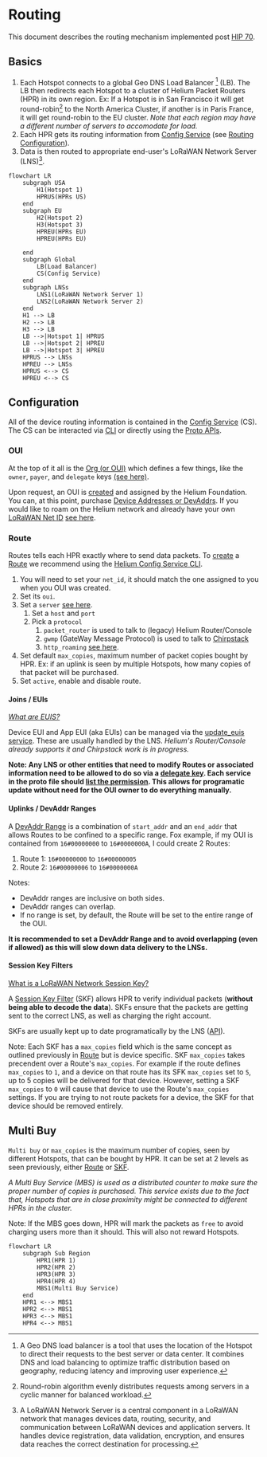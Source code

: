 # Routing

This document describes the routing mechanism implemented post [HIP 70](https://github.com/helium/HIP/blob/main/0070-scaling-helium.md).

## Basics

1. Each Hotspot connects to a global Geo DNS Load Balancer [^1] (LB). The LB then redirects each Hotspot to a cluster of Helium Packet Routers (HPR) in its own region. Ex: If a Hotspot is in San Francisco it will get round-robin[^2] to the North America Cluster, if another is in Paris France, it will get round-robin to the EU cluster. *Note that each region may have a different number of servers to accomodate for load.*
2. Each HPR gets its routing information from [Config Service](https://github.com/helium/oracles/tree/main/iot_config) (see [Routing Configuration](#routing-configuration)).
3. Data is then routed to appropriate end-user's LoRaWAN Network Server (LNS)[^3].

```mermaid
flowchart LR
    subgraph USA
        H1(Hotspot 1)
        HPRUS(HPRs US)
    end
    subgraph EU
        H2(Hotspot 2)
        H3(Hotspot 3)
        HPREU(HPRs EU)
        HPREU(HPRs EU)
        
    end
    subgraph Global
        LB(Load Balancer)
        CS(Config Service)
    end
    subgraph LNSs
        LNS1(LoRaWAN Network Server 1)
        LNS2(LoRaWAN Network Server 2)
    end
    H1 --> LB
    H2 --> LB
    H3 --> LB
    LB -->|Hotspot 1| HPRUS
    LB -->|Hotspot 2| HPREU
    LB -->|Hotspot 3| HPREU
    HPRUS --> LNSs
    HPREU --> LNSs
    HPRUS <--> CS
    HPREU <--> CS
```

## Configuration

All of the device routing information is contained in the [Config Service](https://github.com/helium/oracles/tree/main/iot_config) (CS). The CS can be interacted via [CLI](https://github.com/helium/helium-config-service-cli) or directly using the [Proto APIs](https://github.com/helium/proto/blob/master/src/service/iot_config.proto).

### OUI

At the top of it all is the [Org (or OUI)](https://github.com/helium/proto/blob/master/src/service/iot_config.proto#L46) which defines a few things, like the `owner`, `payer`, and `delegate` keys [(see here)](https://github.com/helium/proto/blob/master/src/service/iot_config.proto#L49-L53).

Upon request, an OUI is [created](https://github.com/helium/proto/blob/master/src/service/iot_config.proto#L651-L652) and assigned by the Helium Foundation. You can, at this point, purchase [Device Addresses or DevAddrs](https://github.com/helium/proto/blob/master/src/service/iot_config.proto#L27). If you would like to roam on the Helium network and already have your own [LoRaWAN Net ID](https://www.thethingsnetwork.org/docs/lorawan/prefix-assignments/) [see here](https://github.com/helium/proto/blob/master/src/service/iot_config.proto#L653-L654).

### Route

Routes tells each HPR exactly where to send data packets. To [create](https://github.com/helium/proto/blob/master/src/service/iot_config.proto#L673) a [Route](https://github.com/helium/proto/blob/master/src/service/iot_config.proto#L120) we recommend using the [Helium Config Service CLI](https://github.com/helium/helium-config-service-cli).

1. You will need to set your `net_id`, it should match the one assigned to you when you OUI was created.
2. Set its `oui`.
3. Set a `server` [see here](https://github.com/helium/proto/blob/master/src/service/iot_config.proto#L107).
    1. Set a `host` and `port`
    2. Pick a `protocol`
        1. `packet_router` is used to talk to (legacy) Helium Router/Console
        2. `gwmp` (GateWay Message Protocol) is used to talk to [Chirpstack](https://www.chirpstack.io/)
        3. `http_roaming` [see here](https://lora-alliance.org/wp-content/uploads/2022/01/TR010-1.0.0-LoRaWAN-Roaming-Hub.pdf).
4. Set default `max_copies`, maximum number of packet copies bought by HPR. Ex: if an uplink is seen by multiple Hotspots, how many copies of that packet will be purchased.
5. Set `active`, enable and disable route.

#### Joins / EUIs 

*[What are EUIS?](https://www.thethingsnetwork.org/docs/lorawan/addressing/)*

Device EUI and App EUI (aka EUIs) can be managed via the [update_euis service](https://github.com/helium/proto/blob/master/src/service/iot_config.proto#L686). These are usually handled by the LNS. *Helium's Router/Console already supports it and Chirpstack work is in progress.*

**Note: Any LNS or other entities that need to modify Routes or associated information need to be allowed to do so via a [delegate key](https://github.com/helium/proto/blob/master/src/service/iot_config.proto#L53). Each service in the proto file should [list the permission](https://github.com/helium/proto/blob/master/src/service/iot_config.proto#L641). This allows for programatic update without need for the OUI owner to do everything manually.**

#### Uplinks / DevAddr Ranges

A [DevAddr Range]([start_addr](https://github.com/helium/proto/blob/master/src/service/iot_config.proto#L59)) is a combination of `start_addr` and an `end_addr` that allows Routes to be confined to a specific range. Fox example, if my OUI is contained from `16#00000000` to `16#0000000A`, I could create 2 Routes:
1. Route 1: `16#00000000` to `16#00000005`
2. Route 2: `16#00000006` to `16#0000000A`
   
Notes:
- DevAddr ranges are inclusive on both sides.
- DevAddr ranges can overlap.
- If no range is set, by default, the Route will be set to the entire range of the OUI.

**It is  recommended to set a DevAddr Range and to avoid overlapping (even if allowed) as this will slow down data delivery to the LNSs.**

#### Session Key Filters

[What is a LoRaWAN Network Session Key?](https://www.thethingsnetwork.org/docs/lorawan/security/)

A [Session Key Filter](https://github.com/helium/proto/blob/master/src/service/iot_config.proto#L412) (SKF) allows HPR to verify individual packets (**without being able to decode the data**). SKFs ensure that the packets are getting sent to the correct LNS, as well as charging the right account.

SKFs are usually kept up to date programatically by the LNS ([API](https://github.com/helium/proto/blob/master/src/service/iot_config.proto#L705)).


Note: Each SKF has a `max_copies` field which is the same concept as outlined previously in [Route](#route) but is device specific. SKF `max_copies` takes precendent over a Route's `max_copies`. For example if the route defines `max_copies` to `1`, and a device on that route has its SFK `max_copies` set to `5`, up to 5 copies will be delivered for that device. However, setting a SKF `max_copies` to `0` will cause that device to use the Route's `max_copies` settings. If you are trying to not route packets for a device, the SKF for that device should be removed entirely.

## Multi Buy

`Multi buy` or `max_copies` is the maximum number of copies, seen by different Hotspots, that can be bought by HPR. It can be set at 2 levels as seen previously, either [Route](https://github.com/helium/proto/blob/master/src/service/iot_config.proto#L129) or [SKF](https://github.com/helium/proto/blob/master/src/service/iot_config.proto#L417).

*A Multi Buy Service (MBS) is used as a distributed counter to make sure the proper number of copies is purchased. This service exists due to the fact that, Hotspots that are in close proximity might be connected to different HPRs in the cluster.*

Note: If the MBS goes down, HPR will mark the packets as `free` to avoid charging users more than it should. This will also not reward Hotspots.

```mermaid
flowchart LR
    subgraph Sub Region
        HPR1(HPR 1)
        HPR2(HPR 2)
        HPR3(HPR 3)
        HPR4(HPR 4)
        MBS1(Multi Buy Service)
    end
    HPR1 <--> MBS1
    HPR2 <--> MBS1
    HPR3 <--> MBS1
    HPR4 <--> MBS1
```

[^1]: A Geo DNS load balancer is a tool that uses the location of the Hotspot to direct their requests to the best server or data center. It combines DNS and load balancing to optimize traffic distribution based on geography, reducing latency and improving user experience.

[^2]: Round-robin algorithm evenly distributes requests among servers in a cyclic manner for balanced workload.

[^3]: A LoRaWAN Network Server is a central component in a LoRaWAN network that manages devices data, routing, security, and communication between LoRaWAN devices and application servers. It handles device registration, data validation, encryption, and ensures data reaches the correct destination for processing.
